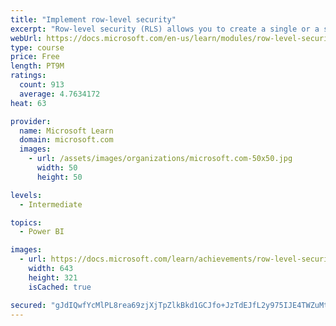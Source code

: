 ```yaml
---
title: "Implement row-level security"
excerpt: "Row-level security (RLS) allows you to create a single or a set of reports that targets data for a specific user. In this module, you will learn how to implement RLS by using either a static or dynamic method and how Microsoft Power BI simplifies testing RLS in Power BI Desktop and Power BI service."
webUrl: https://docs.microsoft.com/en-us/learn/modules/row-level-security-power-bi/
type: course
price: Free
length: PT9M
ratings:
  count: 913
  average: 4.7634172
heat: 63

provider:
  name: Microsoft Learn
  domain: microsoft.com
  images:
    - url: /assets/images/organizations/microsoft.com-50x50.jpg
      width: 50
      height: 50

levels:
  - Intermediate

topics:
  - Power BI

images:
  - url: https://docs.microsoft.com/learn/achievements/row-level-security-power-bi-social.png
    width: 643
    height: 321
    isCached: true

secured: "gJdIQwfYcMlPL8rea69zjXjTpZlkBkd1GCJfo+JzTdEJfL2y975IJE4TWZuMtRAxZndugYpUXRPPHrpFqkc3/t8s/+obACKcePmB0bYO22CNC4EXguFILYLWDOUv8/VGr/YOc4Uxl+et11roAcLVeDw4bePlRCwqamW2i5CCJbrsxIK6JMuig06qrfseAn/xdL3HMZxIO15MnaoKMb9dLjLuuh8UCw7tpoAn7KnbTbkHI5eNtvo7A/M+yT7uMr/vn9Lr9VBZXFjHFgYr961FQL8v9u6RSwGxtEr5FVCr0vv4zIEu5BCvmfLSon2cQXfyL3cx1tueb5kEZjOkfyQ3WRNzvmsgxLmL+G8uNueCmQfXO4svuF8PXOKl4vvdbobIm3Qb2FVCKi6gDIxw6L8THg/APmsKhlPV/oI3emspKS0=;wVd6j+T3duYvkG2lldbCiw=="
---
```


